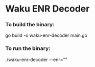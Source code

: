 # Waku ENR Decoder

### To build the binary:

go build -o waku-enr-decoder main.go

### To run the binary:
./waku-enr-decoder --enr="<valid ENR>"
